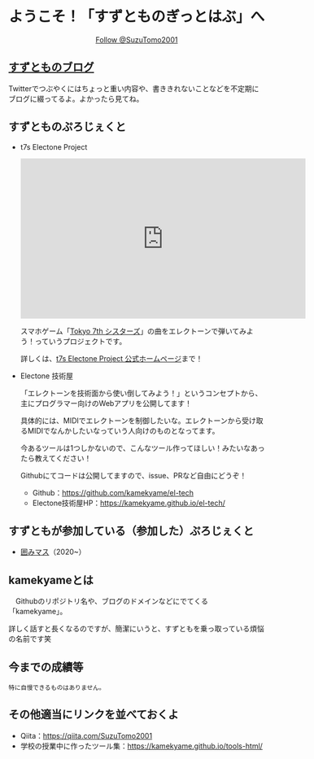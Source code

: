 <div align="center">
  <h1>ようこそ！「すずとものぎっとはぶ」へ</h1> 	   
</div>

<div align="center">
    <a href="https://twitter.com/SuzuTomo2001?ref_src=twsrc%5Etfw" class="twitter-follow-button" data-size="large" data-show-count="false" >Follow @SuzuTomo2001</a><script async src="https://platform.twitter.com/widgets.js" charset="utf-8"></script>
</div>

## <a href="kamekyame.mydns.jp">すずとものブログ</a>
 Twitterでつぶやくにはちょっと重い内容や、書ききれないことなどを不定期にブログに綴ってるよ。よかったら見てね。

## すずとものぷろじぇくと

- t7s Electone Project

    <iframe width="560" height="315" src="https://www.youtube-nocookie.com/embed/videoseries?list=PLXkYWIdJaLLrTzQ5d2_Mg5SfLNj71X4iG" frameborder="0" allow="accelerometer; autoplay; clipboard-write; encrypted-media; gyroscope; picture-in-picture" allowfullscreen></iframe>
    
    スマホゲーム「<a href="t7s.jp">Tokyo 7th シスターズ</a>」の曲をエレクトーンで弾いてみよう！っていうプロジェクトです。
    
    詳しくは、<a href="https://kamekyame.mydns.jp/index.php/t7s-electone-project/">t7s Electone Project 公式ホームページ</a>まで！

- Electone 技術屋

    「エレクトーンを技術面から使い倒してみよう！」というコンセプトから、主にプログラマー向けのWebアプリを公開してます！
    
    具体的には、MIDIでエレクトーンを制御したいな。エレクトーンから受け取るMIDIでなんかしたいなっていう人向けのものとなってます。

    今あるツールは1つしかないので、こんなツール作ってほしい！みたいなあったら教えてください！

    Githubにてコードは公開してますので、issue、PRなど自由にどうぞ！

    - Github：https://github.com/kamekyame/el-tech
    - Electone技術屋HP：https://kamekyame.github.io/el-tech/

## すずともが参加している（参加した）ぷろじぇくと

- <a href="https://github.com/codeforkosen/Kakomimasu">囲みマス</a>（2020~）

## kamekyameとは

　Githubのリポジトリ名や、ブログのドメインなどにでてくる「kamekyame」。

詳しく話すと長くなるのですが、簡潔にいうと、すずともを乗っ取っている煩悩の名前です笑

## 今までの成績等
    特に自慢できるものはありません。

## その他適当にリンクを並べておくよ
- Qiita：https://qiita.com/SuzuTomo2001
- 学校の授業中に作ったツール集：https://kamekyame.github.io/tools-html/

<!--
**kamekyame/kamekyame** is a ✨ _special_ ✨ repository because its `README.md` (this file) appears on your GitHub profile.

Here are some ideas to get you started:

- 🔭 I’m currently working on ...
- 🌱 I’m currently learning ...
- 👯 I’m looking to collaborate on ...
- 🤔 I’m looking for help with ...
- 💬 Ask me about ...
- 📫 How to reach me: ...
- 😄 Pronouns: ...
- ⚡ Fun fact: ...
-->
